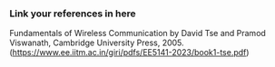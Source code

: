 ### Link your references in here
Fundamentals of Wireless Communication by David Tse and Pramod Viswanath, Cambridge University Press, 2005. (https://www.ee.iitm.ac.in/giri/pdfs/EE5141-2023/book1-tse.pdf)
